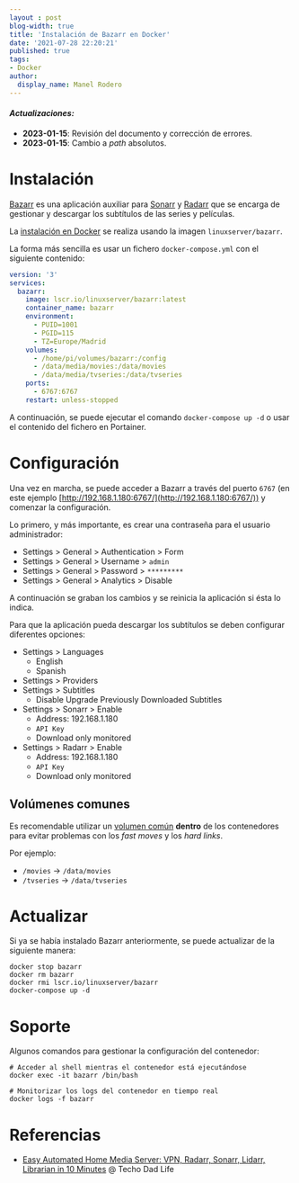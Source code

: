 ```yaml
---
layout : post
blog-width: true
title: 'Instalación de Bazarr en Docker'
date: '2021-07-28 22:20:21'
published: true
tags:
- Docker
author:
  display_name: Manel Rodero
---
```


#### _**Actualizaciones**:_

* **2023-01-15**: Revisión del documento y corrección de errores.
* **2023-01-15**: Cambio a _path_ absolutos.

# Instalación

[Bazarr](https://www.bazarr.media/) es una aplicación auxiliar para [Sonarr](instalacion-de-sonarr-en-docker) y [Radarr](instalacion-de-radarr-en-docker) que se encarga de gestionar y descargar los subtítulos de las series y películas.

La [instalación en Docker](https://hub.docker.com/r/linuxserver/bazarr) se realiza usando la imagen `linuxserver/bazarr`.

La forma más sencilla es usar un fichero `docker-compose.yml` con el siguiente contenido:

```yaml
version: '3'
services:
  bazarr:
    image: lscr.io/linuxserver/bazarr:latest
    container_name: bazarr
    environment:
      - PUID=1001
      - PGID=115
      - TZ=Europe/Madrid
    volumes:
      - /home/pi/volumes/bazarr:/config
      - /data/media/movies:/data/movies
      - /data/media/tvseries:/data/tvseries
    ports:
      - 6767:6767
    restart: unless-stopped
```

A continuación, se puede ejecutar el comando `docker-compose up -d` o usar el contenido del fichero en Portainer.

# Configuración

Una vez en marcha, se puede acceder a Bazarr a través del puerto `6767` (en este ejemplo [http://192.168.1.180:6767/](http://192.168.1.180:6767/)) y comenzar la configuración.

Lo primero, y más importante, es crear una contraseña para el usuario administrador:

* Settings > General > Authentication > Form
* Settings > General > Username > `admin`
* Settings > General > Password > `*********`
* Settings > General > Analytics > Disable

A continuación se graban los cambios y se reinicia la aplicación si ésta lo indica.

Para que la aplicación pueda descargar los subtítulos se deben configurar diferentes opciones:

* Settings > Languages
  * English
  * Spanish
* Settings > Providers
* Settings > Subtitles
  * Disable Upgrade Previously Downloaded Subtitles
* Settings > Sonarr > Enable
  * Address: 192.168.1.180
  * `API Key`
  * Download only monitored
* Settings > Radarr > Enable
  * Address: 192.168.1.180
  * `API Key`
  * Download only monitored

## Volúmenes comunes

Es recomendable utilizar un [volumen común](https://lidarr.audio/#downloads-v1-docker) **dentro** de los contenedores para evitar problemas con los _fast moves_ y los _hard links_.

Por ejemplo:

* `/movies` &rarr; `/data/movies`
* `/tvseries` &rarr; `/data/tvseries`

# Actualizar

Si ya se había instalado Bazarr anteriormente, se puede actualizar de la siguiente manera:

```
docker stop bazarr
docker rm bazarr
docker rmi lscr.io/linuxserver/bazarr
docker-compose up -d
```

# Soporte

Algunos comandos para gestionar la configuración del contenedor:

```
# Acceder al shell mientras el contenedor está ejecutándose
docker exec -it bazarr /bin/bash

# Monitorizar los logs del contenedor en tiempo real
docker logs -f bazarr
```

# Referencias

* [Easy Automated Home Media Server: VPN, Radarr, Sonarr, Lidarr, Librarian in 10 Minutes](https://www.youtube.com/watch?v=5rtGBwBuzQE) @ Techo Dad Life
